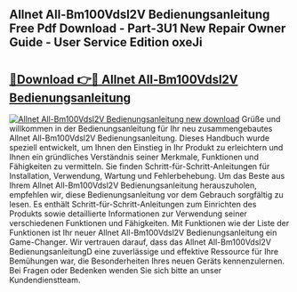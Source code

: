## Allnet All-Bm100Vdsl2V Bedienungsanleitung Free Pdf Download - Part-3U1 New Repair Owner Guide - User Service Edition oxeJi

# <h2><a href="http://df1bfb7.blite.top/?on=Allnet+All-Bm100Vdsl2V+Bedienungsanleitung">🔗Download 👉🔴 Allnet All-Bm100Vdsl2V Bedienungsanleitung</a></h2>

[![Allnet All-Bm100Vdsl2V Bedienungsanleitung new download](https://i.imgur.com/lujVjoI.png)](http://df1bfb7.blite.top/?on=Allnet+All-Bm100Vdsl2V+Bedienungsanleitung)
Grüße und willkommen in der Bedienungsanleitung für Ihr neu zusammengebautes Allnet All-Bm100Vdsl2V Bedienungsanleitung. Dieses Handbuch wurde speziell entwickelt, um Ihnen den Einstieg in Ihr Produkt zu erleichtern und Ihnen ein gründliches Verständnis seiner Merkmale, Funktionen und Fähigkeiten zu vermitteln. Sie finden Schritt-für-Schritt-Anleitungen für Installation, Verwendung, Wartung und Fehlerbehebung. Um das Beste aus Ihrem Allnet All-Bm100Vdsl2V Bedienungsanleitung herauszuholen, empfehlen wir, diese Bedienungsanleitung vor dem Gebrauch sorgfältig zu lesen. Es enthält Schritt-für-Schritt-Anleitungen zum Einrichten des Produkts sowie detaillierte Informationen zur Verwendung seiner verschiedenen Funktionen und Fähigkeiten. Mit Funktionen wie der Liste der Funktionen ist Ihr neuer Allnet All-Bm100Vdsl2V Bedienungsanleitung ein Game-Changer. Wir vertrauen darauf, dass das Allnet All-Bm100Vdsl2V BedienungsanleitungD eine zuverlässige und effektive Ressource für Ihre Bemühungen war, die Besonderheiten Ihres neuen Geräts kennenzulernen. Bei Fragen oder Bedenken wenden Sie sich bitte an unser Kundendienstteam.
